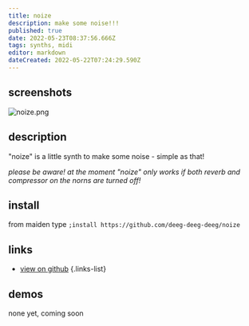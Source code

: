 ```yaml
---
title: noize
description: make some noise!!!
published: true
date: 2022-05-23T08:37:56.666Z
tags: synths, midi
editor: markdown
dateCreated: 2022-05-22T07:24:29.590Z
---
```


## screenshots

![noize.png](/community/deeg_deeg_deeg/noize.png)


## description

"noize" is a little synth to make some noise - simple as that!

*please be aware! at the moment "noize" only works if both reverb and compressor on the norns are turned off!*

## install

from maiden type
`;install https://github.com/deeg-deeg-deeg/noize`

## links

- [view on github](https://github.com/deeg-deeg-deeg/noize)
{.links-list}

## demos

none yet, coming soon